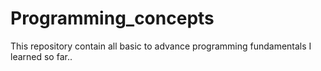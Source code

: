# Programming_concepts
This repository contain all basic to advance programming fundamentals I learned so far..
